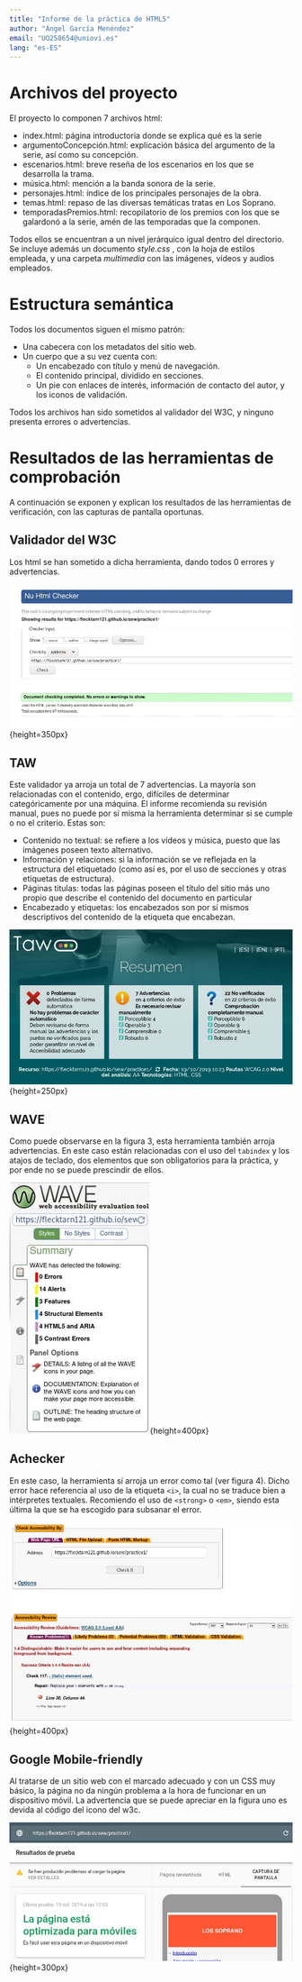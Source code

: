 ```yaml
---
title: "Informe de la práctica de HTML5"
author: "Ángel García Menéndez"
email: "UO258654@uniovi.es"
lang: "es-ES"
---
```

# Archivos del proyecto
El proyecto lo componen 7 archivos html:

- index.html: página introductoria donde se explica qué es la serie
- argumentoConcepción.html: explicación básica del argumento de la serie, así como su concepción.
- escenarios.html: breve reseña de los escenarios en los que se desarrolla la trama.
- música.html: mención a la banda sonora de la serie.
- personajes.html: índice de los principales personajes de la obra.
- temas.html: repaso de las diversas temáticas tratas en Los Soprano.
- temporadasPremios.html: recopilatorio de los premios con los que se galardonó a la serie, amén de las temporadas que la componen.

Todos ellos se encuentran a un nivel jerárquico igual dentro del directorio.
Se incluye además un documento _style.css_ , con la hoja de estilos empleada, y una carpeta _multimedia_ con las imágenes, vídeos y audios empleados.

# Estructura semántica

Todos los documentos siguen el mismo patrón:

- Una cabecera con los metadatos del sitio web.
- Un cuerpo que a su vez cuenta con:
    - Un encabezado con título y menú de navegación.
    - El contenido principal, dividido en secciones.
    - Un pie con enlaces de interés, información de contacto del autor, y los iconos de validación.

Todos los archivos han sido sometidos al validador del W3C, y ninguno presenta errores o advertencias.

# Resultados de las herramientas de comprobación

A continuación se exponen y explican los resultados de las herramientas de verificación, con las capturas de pantalla oportunas.

## Validador del W3C

Los html se han sometido a dicha herramienta, dando todos 0 errores y advertencias.

![Resultado del validador de html del w3c](validator.png){height=350px}

## TAW

Este validador ya arroja un total de 7 advertencias.
La mayoría son relacionadas con el contenido, ergo, difíciles de determinar categóricamente por una máquina.
El informe recomienda su revisión manual, pues no puede por sí misma la herramienta determinar si se cumple o no el criterio.
Estas son:

- Contenido no textual: se refiere a los vídeos y música, puesto que las imágenes poseen texto alternativo.
- Información y relaciones: si la información se ve reflejada en la estructura del etiquetado (como así es, por el uso de secciones y otras etiquetas de estructura).
- Páginas titulas: todas las páginas poseen el título del sitio más uno propio que describe el contenido del documento en particular
- Encabezado y etiquetas: los encabezados son por sí mismos descriptivos del contenido de la etiqueta que encabezan.

![Resultado de la herramienta TAW](taw.png){height=250px}

## WAVE

Como puede observarse en la figura 3, esta herramienta también arroja advertencias.
En este caso están relacionadas con el uso del `tabindex` y los atajos de teclado, dos elementos que son obligatorios para la práctica, y por ende no se puede prescindir de ellos.

![Resultados de la herramienta WAVE](wave.png){height=400px}

## Achecker

En este caso, la herramienta sí arroja un error como tal (ver figura 4).
Dicho error hace referencia al uso de la etiqueta `<i>`, la cual no se traduce bien a intérpretes textuales.
Recomiendo el uso de `<strong>` o `<em>`, siendo esta última la que se ha escogido para subsanar el error.

![Resultados de la herramienta achecker](achecker.png){height=400px}

## Google Mobile-friendly

Al tratarse de un sitio web con el marcado adecuado y con un CSS muy básico, la página no da ningún problema a la hora de funcionar en un dispositivo móvil.
La advertencia que se puede apreciar en la figura uno es devida al código del icono del w3c.

![Resultados del test de adaptabilidad móvil de Google](google.png){height=300px}
